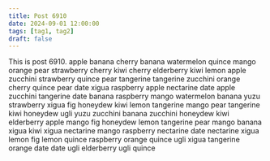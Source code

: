 ```yaml
---
title: Post 6910
date: 2024-09-01 12:00:00
tags: [tag1, tag2]
draft: false
---
```

This is post 6910.
apple
banana
cherry
banana
watermelon
quince
mango
orange
pear
strawberry
cherry
kiwi
cherry
elderberry
kiwi
lemon
apple
zucchini
strawberry
quince
pear
tangerine
tangerine
zucchini
orange
cherry
quince
pear
date
xigua
raspberry
apple
nectarine
date
apple
zucchini
tangerine
date
banana
raspberry
mango
watermelon
banana
yuzu
strawberry
xigua
fig
honeydew
kiwi
lemon
tangerine
mango
pear
tangerine
kiwi
honeydew
ugli
yuzu
zucchini
banana
zucchini
honeydew
kiwi
elderberry
apple
mango
fig
honeydew
lemon
tangerine
pear
mango
banana
xigua
kiwi
xigua
nectarine
mango
raspberry
nectarine
date
nectarine
xigua
lemon
fig
lemon
quince
raspberry
orange
quince
ugli
xigua
tangerine
orange
date
date
ugli
elderberry
ugli
quince

